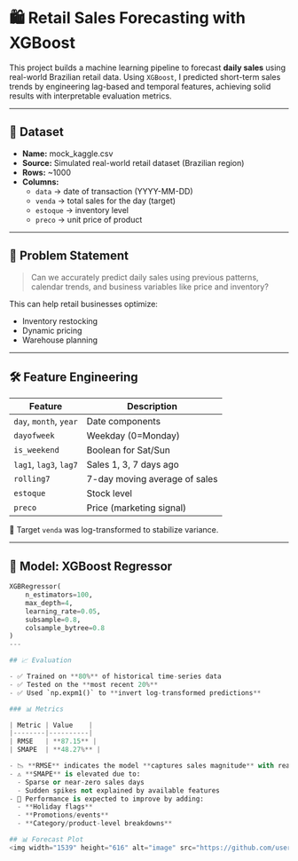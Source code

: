 # 🛍️ Retail Sales Forecasting with XGBoost

This project builds a machine learning pipeline to forecast **daily sales** using real-world Brazilian retail data. Using `XGBoost`, I predicted short-term sales trends by engineering lag-based and temporal features, achieving solid results with interpretable evaluation metrics.

---

## 📂 Dataset

- **Name:** mock_kaggle.csv
- **Source:** Simulated real-world retail dataset (Brazilian region)
- **Rows:** ~1000
- **Columns:**
  - `data` → date of transaction (YYYY-MM-DD)
  - `venda` → total sales for the day (target)
  - `estoque` → inventory level
  - `preco` → unit price of product

---

## 🧠 Problem Statement

> Can we accurately predict daily sales using previous patterns, calendar trends, and business variables like price and inventory?

This can help retail businesses optimize:
- Inventory restocking  
- Dynamic pricing  
- Warehouse planning

---

## 🛠 Feature Engineering

| Feature       | Description                         |
|---------------|-------------------------------------|
| `day`, `month`, `year` | Date components |
| `dayofweek`            | Weekday (0=Monday) |
| `is_weekend`           | Boolean for Sat/Sun |
| `lag1`, `lag3`, `lag7` | Sales 1, 3, 7 days ago |
| `rolling7`             | 7-day moving average of sales |
| `estoque`              | Stock level |
| `preco`                | Price (marketing signal) |

📌 Target `venda` was log-transformed to stabilize variance.

---

## 🤖 Model: XGBoost Regressor

```python
XGBRegressor(
    n_estimators=100,
    max_depth=4,
    learning_rate=0.05,
    subsample=0.8,
    colsample_bytree=0.8
)
---

## 📈 Evaluation

- ✅ Trained on **80%** of historical time-series data  
- ✅ Tested on the **most recent 20%**
- ✅ Used `np.expm1()` to **invert log-transformed predictions**

### 📊 Metrics

| Metric | Value    |
|--------|----------|
| RMSE   | **87.15** |
| SMAPE  | **48.27%** |

- 📉 **RMSE** indicates the model **captures sales magnitude** with reasonable accuracy
- ⚠️ **SMAPE** is elevated due to:
  - Sparse or near-zero sales days  
  - Sudden spikes not explained by available features  
- 🔮 Performance is expected to improve by adding:
  - **Holiday flags**
  - **Promotions/events**
  - **Category/product-level breakdowns**

## 📊 Forecast Plot
<img width="1539" height="616" alt="image" src="https://github.com/user-attachments/assets/f5e3c82e-ac61-4827-8efc-3cf268ebc6ba" />
